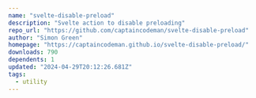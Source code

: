```yaml
---
name: "svelte-disable-preload"
description: "Svelte action to disable preloading"
repo_url: "https://github.com/captaincodeman/svelte-disable-preload"
author: "Simon Green"
homepage: "https://captaincodeman.github.io/svelte-disable-preload/"
downloads: 790
dependents: 1
updated: "2024-04-29T20:12:26.681Z"
tags: 
  - utility
---
```


